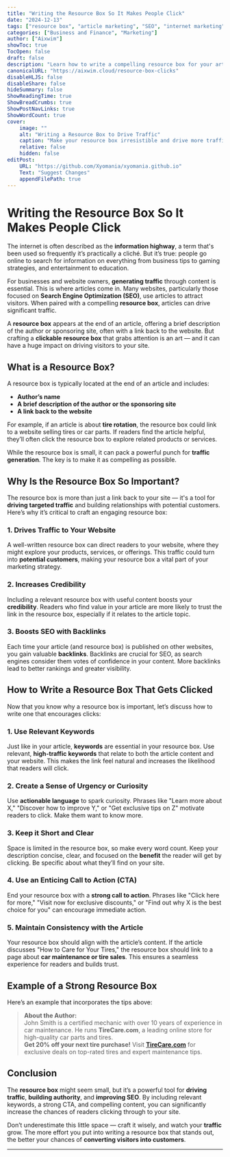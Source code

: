 ```yaml
---
title: "Writing the Resource Box So It Makes People Click"
date: "2024-12-13"
tags: ["resource box", "article marketing", "SEO", "internet marketing", "content marketing", "traffic generation"]
categories: ["Business and Finance", "Marketing"]
author: ["Aixwim"]
showToc: true
TocOpen: false
draft: false
description: "Learn how to write a compelling resource box for your articles that grabs attention and drives traffic to your website."
canonicalURL: "https://aixwim.cloud/resource-box-clicks"
disableHLJS: false
disableShare: false
hideSummary: false
ShowReadingTime: true
ShowBreadCrumbs: true
ShowPostNavLinks: true
ShowWordCount: true
cover:
    image: ""
    alt: "Writing a Resource Box to Drive Traffic"
    caption: "Make your resource box irresistible and drive more traffic to your site."
    relative: false
    hidden: false
editPost:
    URL: "https://github.com/Xyomania/xyomania.github.io"
    Text: "Suggest Changes"
    appendFilePath: true
---
```


# Writing the Resource Box So It Makes People Click

The internet is often described as the **information highway**, a term that's been used so frequently it’s practically a cliché. But it’s true: people go online to search for information on everything from business tips to gaming strategies, and entertainment to education. 

For businesses and website owners, **generating traffic** through content is essential. This is where articles come in. Many websites, particularly those focused on **Search Engine Optimization (SEO)**, use articles to attract visitors. When paired with a compelling **resource box**, articles can drive significant traffic.

A **resource box** appears at the end of an article, offering a brief description of the author or sponsoring site, often with a link back to the website. But crafting a **clickable resource box** that grabs attention is an art — and it can have a huge impact on driving visitors to your site.

## What is a Resource Box?

A resource box is typically located at the end of an article and includes:

- **Author’s name**  
- **A brief description of the author or the sponsoring site**  
- **A link back to the website**  

For example, if an article is about **tire rotation**, the resource box could link to a website selling tires or car parts. If readers find the article helpful, they’ll often click the resource box to explore related products or services.

While the resource box is small, it can pack a powerful punch for **traffic generation**. The key is to make it as compelling as possible.

## Why Is the Resource Box So Important?

The resource box is more than just a link back to your site — it's a tool for **driving targeted traffic** and building relationships with potential customers. Here’s why it’s critical to craft an engaging resource box:

### 1. **Drives Traffic to Your Website**

A well-written resource box can direct readers to your website, where they might explore your products, services, or offerings. This traffic could turn into **potential customers**, making your resource box a vital part of your marketing strategy.

### 2. **Increases Credibility**

Including a relevant resource box with useful content boosts your **credibility**. Readers who find value in your article are more likely to trust the link in the resource box, especially if it relates to the article topic.

### 3. **Boosts SEO with Backlinks**

Each time your article (and resource box) is published on other websites, you gain valuable **backlinks**. Backlinks are crucial for SEO, as search engines consider them votes of confidence in your content. More backlinks lead to better rankings and greater visibility.

## How to Write a Resource Box That Gets Clicked

Now that you know why a resource box is important, let’s discuss how to write one that encourages clicks:

### 1. **Use Relevant Keywords**

Just like in your article, **keywords** are essential in your resource box. Use relevant, **high-traffic keywords** that relate to both the article content and your website. This makes the link feel natural and increases the likelihood that readers will click.

### 2. **Create a Sense of Urgency or Curiosity**

Use **actionable language** to spark curiosity. Phrases like "Learn more about X," "Discover how to improve Y," or "Get exclusive tips on Z" motivate readers to click. Make them want to know more.

### 3. **Keep it Short and Clear**

Space is limited in the resource box, so make every word count. Keep your description concise, clear, and focused on the **benefit** the reader will get by clicking. Be specific about what they’ll find on your site.

### 4. **Use an Enticing Call to Action (CTA)**

End your resource box with a **strong call to action**. Phrases like "Click here for more," "Visit now for exclusive discounts," or "Find out why X is the best choice for you" can encourage immediate action.

### 5. **Maintain Consistency with the Article**

Your resource box should align with the article’s content. If the article discusses "How to Care for Your Tires," the resource box should link to a page about **car maintenance or tire sales**. This ensures a seamless experience for readers and builds trust.

## Example of a Strong Resource Box

Here’s an example that incorporates the tips above:

> **About the Author:**  
> John Smith is a certified mechanic with over 10 years of experience in car maintenance. He runs **TireCare.com**, a leading online store for high-quality car parts and tires.  
> **Get 20% off your next tire purchase!** Visit [**TireCare.com**](https://www.tirecare.com) for exclusive deals on top-rated tires and expert maintenance tips.

## Conclusion

The **resource box** might seem small, but it’s a powerful tool for **driving traffic**, **building authority**, and **improving SEO**. By including relevant keywords, a strong CTA, and compelling content, you can significantly increase the chances of readers clicking through to your site.

Don’t underestimate this little space — craft it wisely, and watch your **traffic** grow. The more effort you put into writing a resource box that stands out, the better your chances of **converting visitors into customers**.

---
